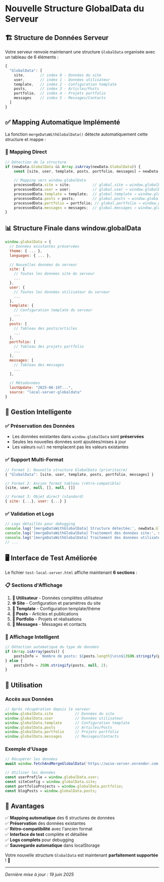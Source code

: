 # Nouvelle Structure GlobalData du Serveur

## 🏗️ **Structure de Données Serveur**

Votre serveur renvoie maintenant une structure `GlobalData` organisée avec un tableau de 6 éléments :

```javascript
{
  "GlobalData": [
    site,       // index 0 - Données du site
    user,       // index 1 - Données utilisateur  
    template,   // index 2 - Configuration template
    posts,      // index 3 - Articles/Posts
    portfolio,  // index 4 - Projets portfolio
    messages    // index 5 - Messages/Contacts
  ]
}
```

## ✅ **Mapping Automatique Implémenté**

La fonction `mergeDataWithGlobalData()` détecte automatiquement cette structure et mappe :

### 🎯 **Mapping Direct**
```javascript
// Détection de la structure
if (newData.GlobalData && Array.isArray(newData.GlobalData)) {
    const [site, user, template, posts, portfolio, messages] = newData.GlobalData;
    
    // Mapping vers window.globalData
    processedData.site = site;          // global.site → window.globalData.site
    processedData.user = user;          // global.user → window.globalData.user
    processedData.template = template;  // global.template → window.globalData.template
    processedData.posts = posts;        // global.posts → window.globalData.posts
    processedData.portfolio = portfolio; // global.portfolio → window.globalData.portfolio
    processedData.messages = messages;  // global.messages → window.globalData.messages
}
```

## 📊 **Structure Finale dans window.globalData**

```javascript
window.globalData = {
  // Données existantes préservées
  theme: { ... },
  languages: { ... },
  
  // Nouvelles données du serveur
  site: {
    // Toutes les données site du serveur
    ...
  },
  user: {
    // Toutes les données utilisateur du serveur
    ...
  },
  template: {
    // Configuration template du serveur
    ...
  },
  posts: [
    // Tableau des posts/articles
    ...
  ],
  portfolio: [
    // Tableau des projets portfolio
    ...
  ],
  messages: [
    // Tableau des messages
    ...
  ],
  
  // Métadonnées
  lastUpdate: "2025-06-19T...",
  source: "local-server-globaldata"
}
```

## 🔧 **Gestion Intelligente**

### ✅ **Préservation des Données**
- Les données existantes dans `window.globalData` sont **préservées**
- Seules les nouvelles données sont ajoutées/mises à jour
- Les valeurs `null` ne remplacent pas les valeurs existantes

### ✅ **Support Multi-Format**
```javascript
// Format 1: Nouvelle structure GlobalData (prioritaire)
{ "GlobalData": [site, user, template, posts, portfolio, messages] }

// Format 2: Ancien format tableau (rétro-compatible)
[site, user, null, [], null, []]

// Format 3: Objet direct (standard)
{ site: {...}, user: {...} }
```

### ✅ **Validation et Logs**
```javascript
// Logs détaillés pour debugging
console.log('[mergeDataWithGlobalData] Structure détectée:', newData.GlobalData);
console.log('[mergeDataWithGlobalData] Traitement des données site:', site);
console.log('[mergeDataWithGlobalData] Traitement des données utilisateur:', user);
// ...
```

## 🖥️ **Interface de Test Améliorée**

Le fichier `test-local-server.html` affiche maintenant **6 sections** :

### 📋 **Sections d'Affichage**
1. **👤 Utilisateur** - Données complètes utilisateur
2. **🌐 Site** - Configuration et paramètres du site
3. **🎨 Template** - Configuration template/thème
4. **📝 Posts** - Articles et publications
5. **💼 Portfolio** - Projets et réalisations
6. **💬 Messages** - Messages et contacts

### 🎯 **Affichage Intelligent**
```javascript
// Détection automatique du type de données
if (Array.isArray(posts)) {
    postsInfo = `Nombre de posts: ${posts.length}\n\n${JSON.stringify(posts, null, 2)}`;
} else {
    postsInfo = JSON.stringify(posts, null, 2);
}
```

## 🚀 **Utilisation**

### **Accès aux Données**
```javascript
// Après récupération depuis le serveur
window.globalData.site          // Données du site
window.globalData.user          // Données utilisateur
window.globalData.template      // Configuration template
window.globalData.posts         // Articles/Posts
window.globalData.portfolio     // Projets portfolio
window.globalData.messages      // Messages/Contacts
```

### **Exemple d'Usage**
```javascript
// Récupérer les données
await window.fetchAndMergeGlobalData('https://wise-server.onrender.com', 'demo-11');

// Utiliser les données
const userProfile = window.globalData.user;
const siteConfig = window.globalData.site;
const portfolioProjects = window.globalData.portfolio;
const blogPosts = window.globalData.posts;
```

## 🎉 **Avantages**

✅ **Mapping automatique** des 6 structures de données  
✅ **Préservation** des données existantes  
✅ **Rétro-compatibilité** avec l'ancien format  
✅ **Interface de test** complète et détaillée  
✅ **Logs complets** pour debugging  
✅ **Sauvegarde automatique** dans localStorage  

Votre nouvelle structure `GlobalData` est maintenant **parfaitement supportée** ! 🎯

---

*Dernière mise à jour : 19 juin 2025*
